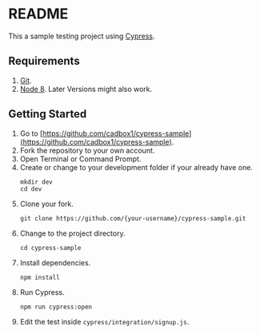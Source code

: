 # README

This a sample testing project using [Cypress](https://www.cypress.io/).

## Requirements
1. [Git](https://git-scm.com/).
1. [Node 8](https://nodejs.org/en/). Later Versions might also work.

## Getting Started
1. Go to [https://github.com/cadbox1/cypress-sample](https://github.com/cadbox1/cypress-sample).
2. Fork the repository to your own account.
3. Open Terminal or Command Prompt.
4. Create or change to your development folder if your already have one. 
	```
	mkdir dev
	cd dev
	```
1. Clone your fork.
   ```
   git clone https://github.com/{your-username}/cypress-sample.git
   ```
2. Change to the project directory.
   ```
   cd cypress-sample
   ```
3. Install dependencies.
	```
	npm install
	```
1. Run Cypress.
	```
	npm run cypress:open
	```
1. Edit the test inside `cypress/integration/signup.js`.